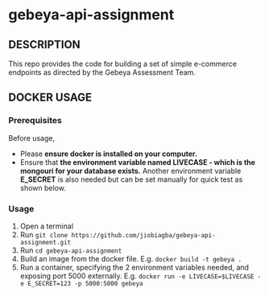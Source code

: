 # gebeya-api-assignment

## DESCRIPTION
This repo provides the code for building a set of simple e-commerce endpoints as directed by the Gebeya Assessment Team.

## DOCKER USAGE
### Prerequisites
Before usage,
*  Please **ensure docker is installed on your computer.**
*  Ensure that **the environment variable named LIVECASE - which is the mongouri for your database exists.** Another environment variable **E_SECRET** is also needed but can be set manually for quick test as shown below.

### Usage
1. Open a terminal
2. Run `git clone https://github.com/jiobiagba/gebeya-api-assignment.git`
3. Run `cd gebeya-api-assignment`
4. Build an image from the docker file. E.g. `docker build -t gebeya .`
5. Run a container, specifying the 2 environment variables needed, and exposing port 5000 externally. E.g. `docker run -e LIVECASE=$LIVECASE -e E_SECRET=123 -p 5000:5000 gebeya`
